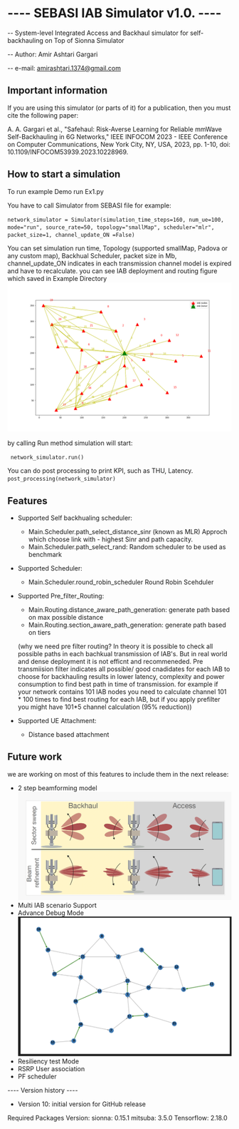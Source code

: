 # ---- SEBASI IAB Simulator v1.0. ----

-- System-level Integrated Access and Backhaul simulator for self-backhauling on Top of Sionna Simulator

-- Author: Amir Ashtari Gargari

-- e-mail: amirashtari.1374@gmail.com

##  Important information


If you are using this simulator (or parts of it) for a publication, then you must cite the following paper:

A. A. Gargari et al., "Safehaul: Risk-Averse Learning for Reliable mmWave Self-Backhauling in 6G Networks," IEEE INFOCOM 2023 - IEEE Conference on Computer Communications, New York City, NY, USA, 2023, pp. 1-10, doi: 10.1109/INFOCOM53939.2023.10228969.



##  How to start a simulation 
To run example Demo run Ex1.py

You have to call Simulator from SEBASI file
for example:

` network_simulator = Simulator(simulation_time_steps=160, num_ue=100, mode="run", source_rate=50,
                               topology="smallMap", scheduler="mlr", packet_size=1, channel_update_ON =False) `

You can set simulation run time, Topology (supported smallMap, Padova or any custom map), Backhual Scheduler, packet size in Mb, 
channel_update_ON indicates in each transmission channel model is expired and have to recalculate.
you can see IAB deployment and routing figure which saved in Example Directory
![topology](Examples/IABlocationsPath.png)

by calling Run method simulation will start:

` network_simulator.run()` 

You can do post processing to print KPI, such as THU, Latency.
`post_processing(network_simulator) ` 

## Features 

- Supported Self backhualing scheduler: 
    - Main.Scheduler.path_select_distance_sinr (known as MLR) Approch which choose link with - highest Sinr and path capacity.
    - Main.Scheduler.path_select_rand: Random scheduler to be used as benchmark
- Supported Scheduler: 
    - Main.Scheduler.round_robin_scheduler Round Robin Scehduler
- Supported Pre_filter_Routing:
    - Main.Routing.distance_aware_path_generation: generate path based on max possible distance
    - Main.Routing.section_aware_path_generation: generate path based on tiers
 
    (why we need pre filter routing? In theory it is possible to check all possible paths in each bachkual transmission of IAB's. But in real world and dense deployment it is not efficnt and recommeneded. Pre transmiision filter indicates all possible/ good cnadidates for each IAB to choose for backhauling results in lower latency, complexity and power consumption to find best path in time of transmission. for example if your network contains 101 IAB nodes you need to calculate channel 101 * 100 times to find best routing for each IAB, but if you apply prefilter you might have 101*5 channel calculation (95% reduction))
- Supported UE Attachment:
  - Distance based attachment

## Future work 
we are working on most of this features to include them in the next release:

- 2 step beamforming model 
![Bemforming](Doc/BeamForming.png)
- Multi IAB scenario Support
- Advance Debug Mode
![Demo](Doc/DebugingDemo.png)
- Resiliency test Mode
- RSRP User association
- PF scheduler


----  Version history ----

* Version 10: initial version for GitHub release


Required 
Packages Version:
sionna: 0.15.1
mitsuba: 3.5.0
Tensorflow: 2.18.0
